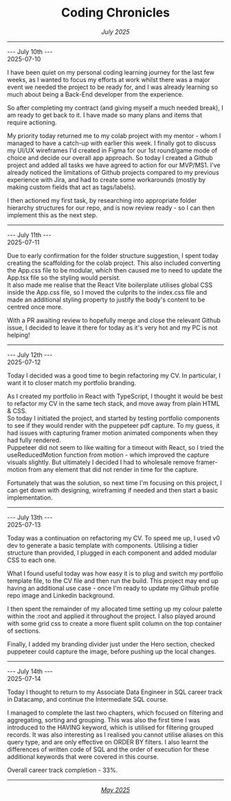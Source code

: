 <h1 align = "center"> Coding Chronicles </h1>
 <div align = "center"><i> July 2025 </i></div>

 ------------

--- July 10th ---  
2025-07-10

I have been quiet on my personal coding learning journey for the last few weeks, as I wanted to focus my efforts at work whilst there was a major event we needed the project to be ready for, and I was already learning so much about being a Back-End developer from the experience. 

So after completing my contract (and giving myself a much needed break), I am ready to get back to it. I have made so many plans and items that require actioning.  

My priority today returned me to my colab project with my mentor - whom I managed to have a catch-up with earlier this week. I finally got to discuss my UI/UX wireframes I'd created in Figma for our 1st round/game mode of choice and decide our overall app approach.
So today I created a Github project and added all tasks we have agreed to action for our MVP/MS1. 
I've already noticed the limitations of Github projects compared to my previous experience with Jira, and had to create some workarounds (mostly by making custom fields that act as tags/labels).  

I then actioned my first task, by researching into appropriate folder hierarchy structures for our repo, and is now review ready - so I can then implement this as the next step.  

------------

--- July 11th ---  
2025-07-11 

Due to early confirmation for the folder structure suggestion, I spent today creating the scaffolding for the colab project. This also included converting the App.css file to be modular, which then caused me to need to update the App.tsx file so the styling would persist.  
It also made me realise that the React Vite boilerplate utilises global CSS inside the App.css file, so I moved the culprits to the index.css file and made an additional styling property to justify the body's content to be centred once more.  

With a PR awaiting review to hopefully merge and close the relevant Github issue, I decided to leave it there for today as it's very hot and my PC is not helping! 

------------

--- July 12th ---  
2025-07-12  

Today I decided was a good time to begin refactoring my CV. In particular, I want it to closer match my portfolio branding.  

As I created my portfolio in React with TypeScript, I thought it would be best to refactor my CV in the same tech stack, and move away from plain HTML & CSS.  
So today I initiated the project, and started by testing portfolio components to see if they would render with the puppeteer pdf capture.  To my guess, it had issues with capturing framer motion animated components when they had fully rendered.  
Puppeteer did not seem to like waiting for a timeout with React, so I tried the useReducedMotion function from motion - which improved the capture visuals slightly. But ultimately I decided I had to wholesale remove framer-motion from any element that did not render in time for the capture.  

Fortunately that was the solution, so next time I'm focusing on this project, I can get down with designing, wireframing if needed and then start a basic implementation.  

------------

--- July 13th ---  
2025-07-13

Today was a continuation on refactoring my CV.  To speed me up, I used v0 dev to generate a basic template with components. Utilising a tidier structure than provided, I plugged in each component and added modular CSS to each one.  

What I found useful today was how easy it is to plug and switch my portfolio template file, to the CV file and then run the build.  This project may end up having an additional use case - once I'm ready to update my Github profile repo image and Linkedin background. 

I then spent the remainder of my allocated time setting up my colour palette within the :root and applied it throughout the project. I also played around with some grid css to create a more fluent split column on the top container of sections. 

Finally, I added my branding divider just under the Hero section, checked puppeteer could capture the image, before pushing up the local changes.

------------

--- July 14th ---  
2025-07-14

Today I thought to return to my Associate Data Engineer in SQL career track in Datacamp, and continue the Intermediate SQL course.

I managed to complete the last two chapters, which focused on filtering and aggregating, sorting and grouping. This was also the first time I was introduced to the HAVING keyword, which is utilised for filtering grouped records. It was also interesting as I realised you cannot utilise aliases on this query type, and are only effective on ORDER BY
filters.  I also learnt the differences of written code of SQL and the order of execution for these additional keywords that were covered in this course. 

Overall career track completion - 33%.

------------


<div align = "center"><i><a href="2025-05.md">May 2025</a></i></div>
